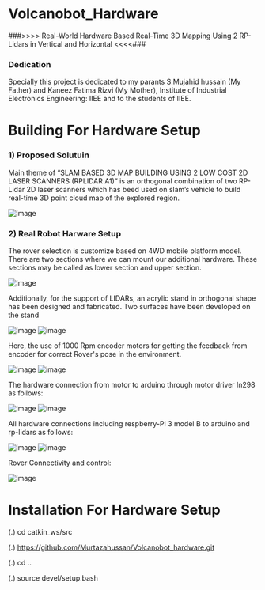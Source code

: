 # Volcanobot_Hardware
###>>>> Real-World Hardware Based Real-Time 3D Mapping Using 2 RP-Lidars in Vertical and Horizontal <<<<###

### Dedication

Specially this project is dedicated to my parants S.Mujahid hussain (My Father) and Kaneez Fatima Rizvi (My Mother), Institute of Industrial Electronics Engineering: IIEE and to the students of IIEE.

# Building For Hardware Setup

### 1) Proposed Solutuin

Main theme of “SLAM BASED 3D MAP BUILDING USING 2 LOW COST 2D LASER SCANNERS (RPLIDAR A1)” is an orthogonal combination of two RP-Lidar 2D laser scanners which has beed used on slam’s vehicle to build real-time 3D point cloud map of the explored region.

![image](https://user-images.githubusercontent.com/122727165/213647514-308d9fa9-696b-4b9e-b3d3-d3831a972ef5.png)

### 2) Real Robot Harware Setup

The rover selection is customize based on 4WD mobile platform model. There are two sections where we can mount our additional hardware. These sections may be called as lower section and upper section.

![image](https://user-images.githubusercontent.com/122727165/213649634-c42d7a74-7a51-4aee-b0e1-a57e40e96467.png)

Additionally, for the support of LIDARs, an acrylic stand in orthogonal shape has been designed and fabricated. Two surfaces have been developed on the stand 

![image](https://user-images.githubusercontent.com/122727165/213650407-4ea27207-b368-406d-a75b-a56d3bcb6197.png)
![image](https://user-images.githubusercontent.com/122727165/213650438-49017536-533d-4882-8743-e34cab36ce77.png)

Here, the use of 1000 Rpm encoder motors for getting the feedback from encoder for correct Rover's pose in the environment.

![image](https://user-images.githubusercontent.com/122727165/213650463-6cb6bc4f-6deb-4c1f-8bcd-3e4d9342c89f.png)
![image](https://user-images.githubusercontent.com/122727165/213650485-23970853-cd75-4a79-91bc-335eb83a9de2.png)

The hardware connection from motor to arduino through motor driver ln298 as follows:

![image](https://user-images.githubusercontent.com/122727165/213656125-75168a0c-d541-4a4c-b023-47bfcdc13efb.png)
![image](https://user-images.githubusercontent.com/122727165/213656150-c2485c87-d0ee-42ce-8311-168da7f5e068.png)

All hardware connections including respberry-Pi 3 model B to arduino and rp-lidars as follows:

![image](https://user-images.githubusercontent.com/122727165/213656700-e2873a69-79a6-4ff9-9e3a-47c0bdd78ac3.png)
![image](https://user-images.githubusercontent.com/122727165/213656723-915c5efd-6ca7-4a2c-b339-04084feba87d.png)

Rover Connectivity and control:

![image](https://user-images.githubusercontent.com/122727165/213664272-f49d39ca-9ed2-4906-8fbf-c38654482bd4.png)

# Installation For Hardware Setup
 
(.) cd catkin_ws/src
 
(.) https://github.com/Murtazahussan/Volcanobot_hardware.git
 
(.) cd ..
 
(.) source devel/setup.bash
